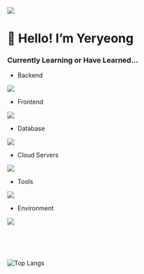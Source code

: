 ![](https://velog.velcdn.com/images/yeryoong/post/9a3d51c1-de31-4ada-8369-c3fa35fed064/image.gif)

# 🍝 Hello! I’m Yeryeong

<h3 align="left">Currently Learning or Have Learned...</h3>

- Backend
<p align="left">
  <a href="https://skillicons.dev">
    <img src="https://skillicons.dev/icons?i=java,py,spring,arduino,c,django,go" />
  </a>
</p>

- Frontend
<p align="left">
  <a href="https://skillicons.dev">
    <img src="https://skillicons.dev/icons?i=vue,js,css,bootstrap,html,jquery" />
  </a>
</p>

- Database
<p align="left">
  <a href="https://skillicons.dev">
    <img src="https://skillicons.dev/icons?i=mysql" />
  </a>
</p>

- Cloud Servers
<p align="left">
  <a href="https://skillicons.dev">
    <img src="https://skillicons.dev/icons?i=aws,firebase" />
  </a>
</p>

- Tools
<p align="left">
  <a href="https://skillicons.dev">
    <img src="https://skillicons.dev/icons?i=github,visualstudio,vscode,eclipse,linux" />
  </a>
</p>

- Environment
<p align="left">
  <a href="https://skillicons.dev">
    <img src="https://skillicons.dev/icons?i=apple,raspberrypi" />
  </a>
</p>
<br/>
 <br><br>
</div>

![Top Langs](https://github-readme-stats.vercel.app/api/top-langs/?username=yeryeong0519&layout=compact)



